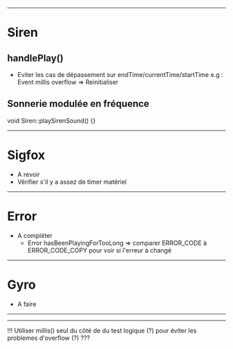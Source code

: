 ----------
# Siren
## handlePlay()
- Eviter les cas de dépassement sur endTime/currentTime/startTime
e.g : Event millis overflow => Reinitialiser

## Sonnerie modulée en fréquence
void Siren::playSirenSound() {}

----------

# Sigfox
- A revoir
- Vérifier s'il y a assez de timer matériel

----------

# Error
- A compléter
	- Error hasBeenPlayingForTooLong => comparer ERROR_CODE à ERROR_CODE_COPY pour voir si l'erreur à changé

----------

# Gyro
- A faire

----------
----------

!!! Utiliser millis() seul du côté de du test logique (?) pour éviter les problemes d'overflow (?) ???
